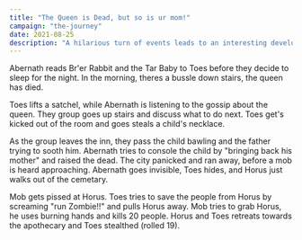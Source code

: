 ```yaml
---
title: "The Queen is Dead, but so is ur mom!"
campaign: "the-journey"
date: 2021-08-25
description: "A hilarious turn of events leads to an interesting development in the story"
---
```

Abernath reads Br'er Rabbit and the Tar Baby to Toes before they decide to sleep for the night. In the morning, theres a bussle down stairs, the queen has died. 

Toes lifts a satchel, while Abernath is listening to the gossip about the queen. They group goes up stairs and discuss what to do next. Toes get's kicked out of the room and goes steals a child's necklace. 

As the group leaves the inn, they pass the child bawling and the father trying to sooth him. Abernath tries to console the child by "bringing back his mother" and raised the dead. The city panicked and ran away, before a mob is heard approaching. Abernath goes invisible, Toes hides, and Horus just walks out of the cemetary. 

Mob gets pissed at Horus. Toes tries to save the people from Horus by screaming "run Zombie!!" and pulls Horus away. Mob tries to grab Horus, he uses burning hands and kills 20 people. Horus and Toes retreats towards the apothecary and Toes stealthed (rolled 19).
